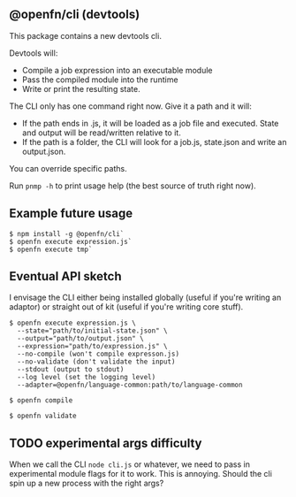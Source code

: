 ## @openfn/cli (devtools)

This package contains a new devtools cli.

Devtools will:
* Compile a job expression into an executable module
* Pass the compiled module into the runtime
* Write or print the resulting state.

The CLI only has one command right now. Give it a path and it will:
* If the path ends in .js, it will be loaded as a job file and executed. State and output will be read/written relative to it.
* If the path is a folder, the CLI will look for a job.js, state.json and write an output.json.

You can override specific paths.

Run `pnmp -h` to print usage help (the best source of truth right now).

## Example future usage

```
$ npm install -g @openfn/cli`
$ openfn execute expression.js`
$ openfn execute tmp`
```

## Eventual API sketch

I envisage the CLI either being installed globally (useful if you're writing an adaptor) or straight out of kit (useful if you're writing core stuff).

```
$ openfn execute expression.js \
  --state="path/to/initial-state.json" \
  --output="path/to/output.json" \
  --expression="path/to/expression.js" \
  --no-compile (won't compile expresson.js)
  --no-validate (don't validate the input)
  --stdout (output to stdout)
  --log level (set the logging level)
  --adapter=@openfn/language-common:path/to/language-common
```
```
$ openfn compile
```
```
$ openfn validate
```

## TODO experimental args difficulty

When we call the CLI `node cli.js` or whatever, we need to pass in experimental module flags for it to work. This is annoying. Should the cli spin up a new process with the right args?